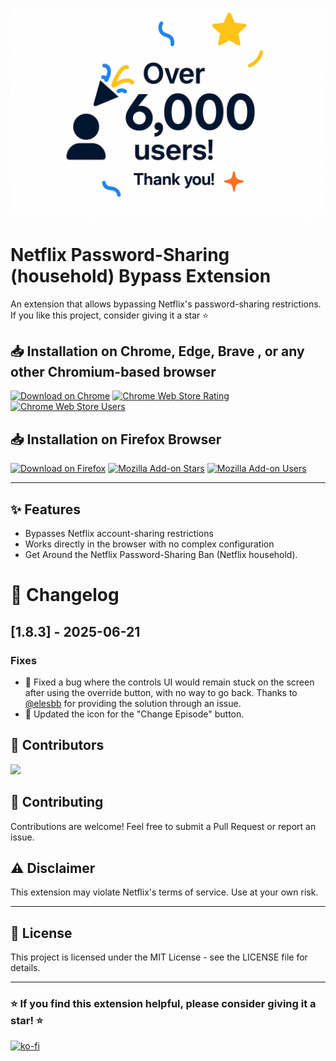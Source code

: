 <p align="center">
  <img src="assets/6000-users.png" alt="3000 users" width="600"/>
</p>

# Netflix Password-Sharing (household) Bypass Extension

An extension that allows bypassing Netflix's password-sharing restrictions.
If you like this project, consider giving it a star ⭐


## 📥 Installation on Chrome, Edge, Brave , or any other Chromium-based browser

[![Download on Chrome](https://img.shields.io/badge/Download-Chrome-blue?logo=googlechrome)](https://chromewebstore.google.com/detail/nikflix/knjoabokknkpkhbbdclmnjcoeedmgema?hl=en-GB&authuser=0)
[![Chrome Web Store Rating](https://img.shields.io/chrome-web-store/rating/knjoabokknkpkhbbdclmnjcoeedmgema)](https://chromewebstore.google.com/detail/nikflix/knjoabokknkpkhbbdclmnjcoeedmgema?hl=en-GB&authuser=0)
[![Chrome Web Store Users](https://img.shields.io/chrome-web-store/users/knjoabokknkpkhbbdclmnjcoeedmgema)](https://chromewebstore.google.com/detail/nikflix/knjoabokknkpkhbbdclmnjcoeedmgema?hl=en-GB&authuser=0)

## 📥 Installation on Firefox Browser

[![Download on Firefox](https://img.shields.io/badge/Download-Firefox-orange?logo=firefox)](https://addons.mozilla.org/fr/firefox/addon/nikflix/)
[![Mozilla Add-on Stars](https://img.shields.io/amo/stars/nikflix)](https://addons.mozilla.org/fr/firefox/addon/nikflix/)
[![Mozilla Add-on Users](https://img.shields.io/amo/users/nikflix)](https://addons.mozilla.org/fr/firefox/addon/nikflix/)

----

## ✨ Features

- Bypasses Netflix account-sharing restrictions
- Works directly in the browser with no complex configuration
-  Get Around the Netflix Password-Sharing Ban (Netflix household).

# 📝 Changelog
## [1.8.3] - 2025-06-21

### Fixes
- 🔘 Fixed a bug where the controls UI would remain stuck on the screen after using the override button, with no way to go back. Thanks to [@elesbb](https://github.com/elesbb) for providing the solution through an issue.
- 📍 Updated the icon for the "Change Episode" button.

## 👥 Contributors
<a href="https://github.com/YidirK/Nikflix/graphs/contributors">
  <img src="https://contrib.rocks/image?repo=YidirK/Nikflix" />
</a>  

##  🤝 Contributing
Contributions are welcome! Feel free to submit a Pull Request or report an issue.

## ⚠️ Disclaimer

This extension may violate Netflix's terms of service. Use at your own risk.

---

## 📄 License
This project is licensed under the MIT License - see the LICENSE file for details.

---
### ⭐ If you find this extension helpful, please consider giving it a star! ⭐
[![ko-fi](https://ko-fi.com/img/githubbutton_sm.svg)](https://ko-fi.com/S6S61G68F3)
